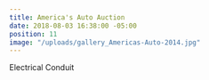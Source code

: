 ```yaml
---
title: America's Auto Auction
date: 2018-08-03 16:38:00 -05:00
position: 11
image: "/uploads/gallery_Americas-Auto-2014.jpg"
---
```


Electrical Conduit
